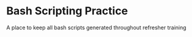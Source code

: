 # Bash Scripting Practice

A place to keep all bash scripts generated throughout refresher training
